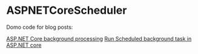 # ASPNETCoreScheduler

Domo code for blog posts:

[ASP.NET Core background processing](https://pgroene.wordpress.com/2018/02/21/asp-net-core-background-processing/)
[Run Scheduled background task in ASP.NET core](https://pgroene.wordpress.com/2018/05/31/run-scheduled-background-tasks-in-asp-net-core/)
